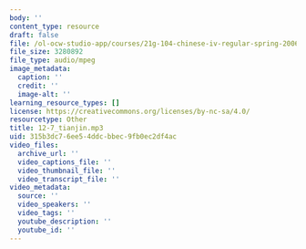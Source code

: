 ```yaml
---
body: ''
content_type: resource
draft: false
file: /ol-ocw-studio-app/courses/21g-104-chinese-iv-regular-spring-2006/12-7_tianjin.mp3
file_size: 3280892
file_type: audio/mpeg
image_metadata:
  caption: ''
  credit: ''
  image-alt: ''
learning_resource_types: []
license: https://creativecommons.org/licenses/by-nc-sa/4.0/
resourcetype: Other
title: 12-7_tianjin.mp3
uid: 315b3dc7-6ee5-4ddc-bbec-9fb0ec2df4ac
video_files:
  archive_url: ''
  video_captions_file: ''
  video_thumbnail_file: ''
  video_transcript_file: ''
video_metadata:
  source: ''
  video_speakers: ''
  video_tags: ''
  youtube_description: ''
  youtube_id: ''
---
```

